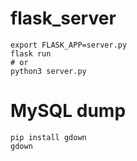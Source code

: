 # flask_server
```
export FLASK_APP=server.py
flask run
# or 
python3 server.py
``` 
# MySQL dump
```
pip install gdown
gdown 
```